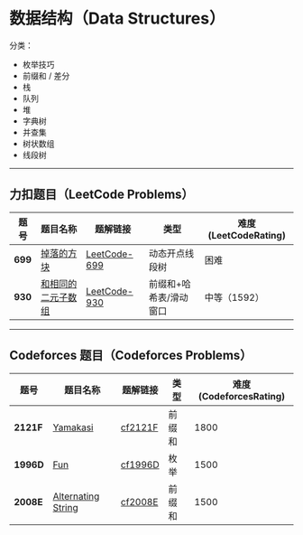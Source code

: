 # 数据结构（Data Structures）

分类：

- 枚举技巧
- 前缀和 / 差分
- 栈
- 队列
- 堆
- 字典树
- 并查集
- 树状数组
- 线段树

---

## 力扣题目（LeetCode Problems）

| 题号  | 题目名称                                | 题解链接                     | 类型          | 难度(LeetCodeRating)   |
|-------|-----------------------------------------|------------------------------|---------------|------------------------|
| **699** | [掉落的方块](https://leetcode.cn/problems/falling-squares/description/) | [LeetCode-699](solution/LeetCode699.md)   |动态开点线段树 |  困难 |
| **930** | [和相同的二元子数组](https://leetcode.cn/problems/binary-subarrays-with-sum/description/) | [LeetCode-930](solution/LeetCode930.md) | 前缀和+哈希表/滑动窗口 | 中等（1592）|
---

## Codeforces 题目（Codeforces Problems）

| 题号  | 题目名称                              | 题解链接                   | 类型      | 难度(CodeforcesRating) |
|-------|---------------------------------------|----------------------------|-----------|------------------------|
| **2121F** | [Yamakasi](https://codeforces.com/problemset/problem/2121/F) | [cf2121F](solution/cf2121F.md) | 前缀和 | 1800 |
| **1996D** | [Fun](https://codeforces.com/problemset/problem/1996/D) | [cf1996D](solution/cf1996D.md) | 枚举 | 1500 |
| **2008E** | [Alternating String](https://codeforces.com/contest/2008/problem/E) | [cf2008E](solution/cf2008E.md) | 前缀和 | 1500 |
